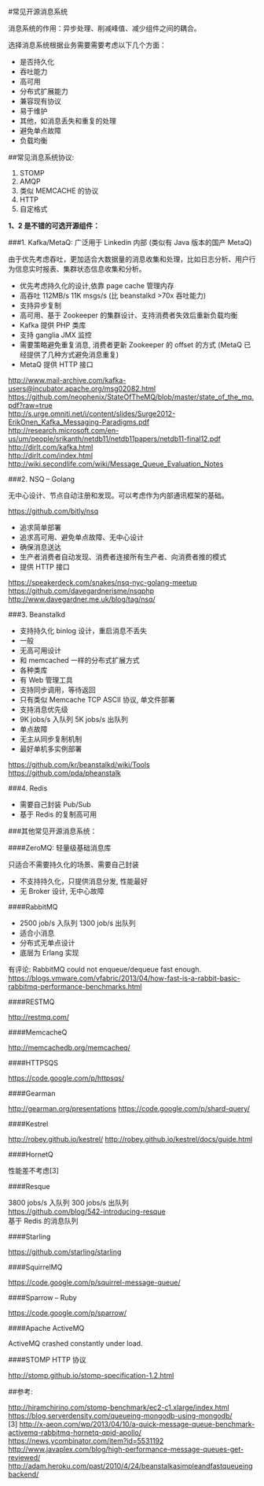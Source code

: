#常见开源消息系统

消息系统的作用：异步处理、削减峰值、减少组件之间的耦合。

选择消息系统根据业务需要需要考虑以下几个方面：

* 是否持久化
* 吞吐能力
* 高可用
* 分布式扩展能力
* 兼容现有协议
* 易于维护
* 其他，如消息丢失和重复的处理
* 避免单点故障
* 负载均衡

##常见消息系统协议:

1. STOMP
2. AMQP
3. 类似 MEMCACHE 的协议
4. HTTP
5. 自定格式

**1、2 是不错的可选开源组件：**

###1. Kafka/MetaQ: 广泛用于 Linkedin 内部 (类似有 Java 版本的国产 MetaQ)

由于优先考虑吞吐，更加适合大数据量的消息收集和处理，比如日志分析、用户行为信息实时报表、集群状态信息收集和分析。

* 优先考虑持久化的设计,依靠 page cache 管理内存
* 高吞吐 112MB/s 11K msgs/s (比 beanstalkd >70x 吞吐能力)
* 支持异步复制
* 高可用、基于 Zookeeper 的集群设计、支持消费者失效后重新负载均衡
* Kafka 提供 PHP 类库
* 支持 ganglia JMX 监控
* 需要策略避免重复消息, 消费者更新 Zookeeper 的 offset 的方式 (MetaQ 已经提供了几种方式避免消息重复)
* MetaQ 提供 HTTP 接口

http://www.mail-archive.com/kafka-users@incubator.apache.org/msg02082.html   
https://github.com/neophenix/StateOfTheMQ/blob/master/state_of_the_mq.pdf?raw=true   
http://s.urge.omniti.net/i/content/slides/Surge2012-ErikOnen_Kafka_Messaging-Paradigms.pdf   
http://research.microsoft.com/en-us/um/people/srikanth/netdb11/netdb11papers/netdb11-final12.pdf   
http://dirlt.com/kafka.html   
http://dirlt.com/index.html   
http://wiki.secondlife.com/wiki/Message_Queue_Evaluation_Notes  

###2. NSQ – Golang

无中心设计、节点自动注册和发现。可以考虑作为内部通讯框架的基础。

https://github.com/bitly/nsq

* 追求简单部署
* 追求高可用、避免单点故障、无中心设计
* 确保消息送达
* 生产者消费者自动发现、消费者连接所有生产者、向消费者推的模式
* 提供 HTTP 接口

https://speakerdeck.com/snakes/nsq-nyc-golang-meetup    
https://github.com/davegardnerisme/nsqphp   
http://www.davegardner.me.uk/blog/tag/nsq/

###3. Beanstalkd

* 支持持久化 binlog 设计，重启消息不丢失
* 一般
* 无高可用设计
* 和 memcached 一样的分布式扩展方式
* 各种类库
* 有 Web 管理工具
* 支持同步调用，等待返回
* 只有类似 Memcache TCP ASCII 协议, 单文件部署
* 支持消息优先级
* 9K jobs/s 入队列 5K jobs/s 出队列
* 单点故障
* 无主从同步复制机制
* 最好单机多实例部署

https://github.com/kr/beanstalkd/wiki/Tools  
https://github.com/pda/pheanstalk  

###4. Redis

* 需要自己封装 Pub/Sub
* 基于 Redis 的复制高可用

###其他常见开源消息系统：

####ZeroMQ: 轻量级基础消息库

只适合不需要持久化的场景、需要自己封装

* 不支持持久化，只提供消息分发, 性能最好
* 无 Broker 设计, 无中心故障

####RabbitMQ

* 2500 job/s 入队列 1300 job/s 出队列
* 适合小消息
* 分布式无单点设计
* 底层为 Erlang 实现

有评论: RabbitMQ could not enqueue/dequeue fast enough.   
https://blogs.vmware.com/vfabric/2013/04/how-fast-is-a-rabbit-basic-rabbitmq-performance-benchmarks.html  

####RESTMQ

http://restmq.com/

####MemcacheQ

http://memcachedb.org/memcacheq/

####HTTPSQS

https://code.google.com/p/httpsqs/

####Gearman

http://gearman.org/presentations
https://code.google.com/p/shard-query/

####Kestrel

http://robey.github.io/kestrel/
http://robey.github.io/kestrel/docs/guide.html

####HornetQ

性能差不考虑[3]

####Resque

3800 jobs/s 入队列 300 jobs/s 出队列  
https://github.com/blog/542-introducing-resque  
基于 Redis 的消息队列  

####Starling

https://github.com/starling/starling

####SquirrelMQ

https://code.google.com/p/squirrel-message-queue/

####Sparrow – Ruby

https://code.google.com/p/sparrow/

####Apache ActiveMQ

ActiveMQ crashed constantly under load.

####STOMP HTTP 协议

http://stomp.github.io/stomp-specification-1.2.html

##参考:

http://hiramchirino.com/stomp-benchmark/ec2-c1.xlarge/index.html  
https://blog.serverdensity.com/queueing-mongodb-using-mongodb/  
[3] http://x-aeon.com/wp/2013/04/10/a-quick-message-queue-benchmark-activemq-rabbitmq-hornetq-qpid-apollo/    
https://news.ycombinator.com/item?id=5531192   
http://www.javaplex.com/blog/high-performance-message-queues-get-reviewed/  
http://adam.heroku.com/past/2010/4/24/beanstalkasimpleandfastqueueingbackend/   





